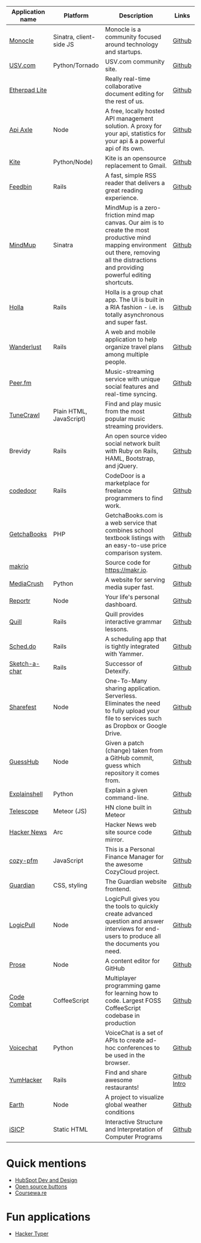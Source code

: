 | Application name | Platform | Description | Links |
|---------------------------------------|-------|----------------|-------|
| [Monocle](http://monocle.io)  | Sinatra, client-side JS | Monocle is a community focused around technology and startups.| [Github](https://github.com/maccman/monocle) |
| [USV.com](http://usv.com) | Python/Tornado | USV.com community site.| [Github](https://github.com/unionsquareventures/theconversation) |
| [Etherpad Lite](http://etherpad.org) || Really real-time collaborative document editing for the rest of us.| [Github](https://github.com/ether/etherpad-lite) |
| [Api Axle](http://apiaxle.com) | Node | A free, locally hosted API management solution. A proxy for your api, statistics for your api & a powerful api of its own.| [Github](https://github.com/apiaxle/apiaxle) |
| [Kite](http://khamidou.github.io/kite/) | Python/Node) | Kite is an opensource replacement to Gmail.| [Github](https://github.com/khamidou/kite) |
| [Feedbin](https://feedbin.me/) | Rails | A fast, simple RSS reader that delivers a great reading experience.| [Github](https://github.com/feedbin/feedbin) |
| [MindMup](http://www.mindmup.com) | Sinatra | MindMup is a zero-friction mind map canvas. Our aim is to create the most productive mind mapping environment out there, removing all the distractions and providing powerful editing shortcuts. | [Github](https://github.com/mindmup/mindmup) |
| [Holla](https://maccman-holla.heroku.com/) | Rails | Holla is a group chat app. The UI is built in a RIA fashion - i.e. is totally asynchronous and super fast.| [Github](https://github.com/maccman/holla) |
| [Wanderlust](http://mywanderlust.co/) | Rails | A web and mobile application to help organize travel plans among multiple people.| [Github](https://github.com/danecjensen/mywanderlust) |
| [Peer.fm](http://peer.fm) | | Music-streaming service with unique social features and real-time syncing.| [Github](https://github.com/buu700/napster.fm/) |
| [TuneCrawl](http://www.tunecrawl.com/)| Plain HTML, JavaScript) | Find and play music from the most popular music streaming providers.| [Github](https://github.com/ProbablyOliver/TuneCrawl) |
| Brevidy | Rails | An open source video social network built with Ruby on Rails, HAML, Bootstrap, and jQuery.| [Github](https://github.com/iwasrobbed/Brevidy) |
| [codedoor](https://www.codedoor.com/) | Rails | CodeDoor is a marketplace for freelance programmers to find work.| [Github](https://github.com/CodeDoor/codedoor) |
| [GetchaBooks](http://getchaBooks.com) | PHP | GetchaBooks.com is a web service that combines school textbook listings with an easy-to-use price comparison system.| [Github](https://github.com/getchabooks/getchabooks) |
| [makrio](https://makr.io) | | Source code for https://makr.io.| [Github](https://github.com/makrio/makrio) |
| [MediaCrush](https://mediacru.sh) | Python | A website for serving media super fast.| [Github](https://github.com/MediaCrush/MediaCrush) |
| [Reportr](http://www.reportr.io) | Node  | Your life's personal dashboard.| [Github](https://github.com/SamyPesse/reportr) |
| [Quill](http://www.quill.org) | Rails | Quill provides interactive grammar lessons.| [Github](https://github.com/empirical-org/quill) |
| [Sched.do](http://sched.do) | Rails | A scheduling app that is tightly integrated with Yammer.| [Github](https://github.com/yammer/sched.do) |
| [Sketch-a-char](http://sketch-a-char.heroku.com) | Rails | Successor of Detexify.| [Github](https://github.com/kirel/sketch-a-char) |
| [Sharefest](http://sharefest.me) | Node  | One-To-Many sharing application. Serverless. Eliminates the need to fully upload your file to services such as Dropbox or Google Drive.| [Github](https://github.com/Peer5/ShareFest) |
| [GuessHub](http://guesshub.io/) | Node  | Given a patch (change) taken from a GitHub commit, guess which repository it comes from. | [Github](https://github.com/max99x/guesshub/)
| [Explainshell](http://www.explainshell.com/) | Python | Explain a given command-line. | [Github](https://github.com/idank/explainshell) |
| [Telescope](http://telesc.pe) | Meteor (JS) | HN clone built in Meteor | [Github](https://github.com/SachaG/Telescope) |
| [Hacker News](http://news.ycombinator.com) | Arc | Hacker News web site source code mirror. | [Github](https://github.com/wting/hackernews) |
| [cozy-pfm](https://www.cozycloud.cc/) | JavaScript | This is a Personal Finance Manager for the awesome CozyCloud project. | [Github](https://github.com/seeker89/cozy-pfm/) |
| [Guardian](http://www.theguardian.com/uk?view=mobile) | CSS, styling | The Guardian website frontend.     | [Github](https://github.com/guardian/frontend) |
| [LogicPull](https://www.logicpull.com/) | Node | LogicPull gives you the tools to quickly create advanced question and answer interviews for end-users to produce all the documents you need. | [Github](https://github.com/ChrisZieba/LogicPull) |
| [Prose](https://prose.io)             | Node  | A content editor for GitHub                               | [Github](https://github.com/prose/prose) |
| [Code Combat](http://codecombat.com/) | CoffeeScript | Multiplayer programming game for learning how to code. Largest FOSS CoffeeScript codebase in production | [Github](https://github.com/codecombat/codecombat) |
| [Voicechat](http://voicechatapi.com) | Python | VoiceChat is a set of APIs to create ad-hoc conferences to be used in the browser. | [Github](https://github.com/plivo/voicechat) |
| [YumHacker](http://yumhacker.com) | Rails | Find and share awesome restaurants! | [Github](https://github.com/jendewalt/yumhacker) [Intro](http://blog.yumhacker.com/post/74733516768/yumhacker-i-built-a-social-network-for-food-and-heres) |
| [Earth](http://earth.nullschool.net) | Node | A project to visualize global weather conditions | [Github](https://github.com/cambecc/earth) |
| [iSICP](http://xuanji.appspot.com/isicp/) | Static HTML | Interactive Structure and Interpretation of Computer Programs | [Github](https://github.com/zodiac/isicp) |

# Quick mentions
* [HubSpot Dev and Design](http://github.hubspot.com/)
* [Open source buttons](http://dracs89.github.io/bbtn/)
* [Coursewa.re](https://github.com/Courseware)

# Fun applications
* [Hacker Typer](https://github.com/duiker101/Hacker-Typer)
